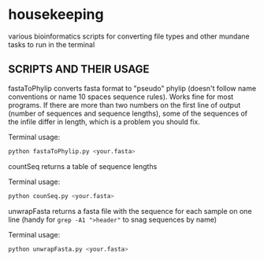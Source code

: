 # housekeeping
various bioinformatics scripts for converting file types and other mundane tasks to run in the terminal

SCRIPTS AND THEIR USAGE
---

fastaToPhylip converts fasta format to "pseudo" phylip (doesn't follow name conventions or name 10 spaces sequence rules). Works fine for most programs.
If there are more than two numbers on the first line of output (number of sequences and sequence lengths), some of the sequences of the infile differ in length, which is a problem you should fix.

Terminal usage:
```bash
python fastaToPhylip.py <your.fasta>
```
countSeq returns a table of sequence lengths

Terminal usage:
```bash
python counSeq.py <your.fasta>
```

unwrapFasta returns a fasta file with the sequence for each sample on one line (handy for ``grep -A1 ">header"`` to snag sequences by name)

Terminal usage:
```bash
python unwrapFasta.py <your.fasta>
```
